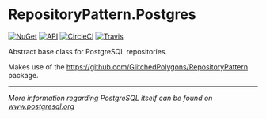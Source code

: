 # RepositoryPattern.Postgres

[![NuGet](https://buildstats.info/nuget/GlitchedPolygons.RepositoryPattern.Postgres)](https://www.nuget.org/packages/GlitchedPolygons.RepositoryPattern.Postgres) 
[![API](https://img.shields.io/badge/api-docs-informational.svg)](https://glitchedpolygons.github.io/RepositoryPattern.Postgres/api/index.html)
[![CircleCI](https://circleci.com/gh/GlitchedPolygons/RepositoryPattern.Postgres.svg?style=shield)](https://circleci.com/gh/GlitchedPolygons/RepositoryPattern.Postgres)
[![Travis](https://travis-ci.org/GlitchedPolygons/RepositoryPattern.Postgres.svg?branch=master)](https://travis-ci.org/GlitchedPolygons/RepositoryPattern.Postgres)

Abstract base class for PostgreSQL repositories. 

Makes use of the https://github.com/GlitchedPolygons/RepositoryPattern package.

---

_More information regarding PostgreSQL itself can be found on www.postgresql.org_
